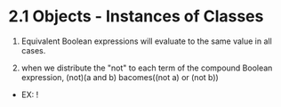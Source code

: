 # 2.1 Objects - Instances of Classes
1. Equivalent Boolean expressions will evaluate to the same value in all cases.

2. when we distribute the "not" to each term of the compound Boolean expression, (not)(a and b) bacomes((not a) or (not b))
- EX:
    !